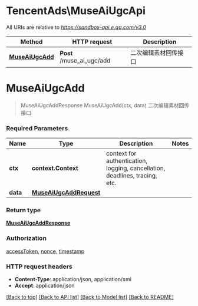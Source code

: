 # TencentAds\MuseAiUgcApi

All URIs are relative to *https://sandbox-api.e.qq.com/v3.0*

Method | HTTP request | Description
------------- | ------------- | -------------
[**MuseAiUgcAdd**](MuseAiUgcApi.md#MuseAiUgcAdd) | **Post** /muse_ai_ugc/add | 二次编辑素材回传接口


# **MuseAiUgcAdd**
> MuseAiUgcAddResponse MuseAiUgcAdd(ctx, data)
二次编辑素材回传接口

### Required Parameters

Name | Type | Description  | Notes
------------- | ------------- | ------------- | -------------
 **ctx** | **context.Context** | context for authentication, logging, cancellation, deadlines, tracing, etc.
  **data** | [**MuseAiUgcAddRequest**](MuseAiUgcAddRequest.md)|  | 

### Return type

[**MuseAiUgcAddResponse**](MuseAiUgcAddResponse.md)

### Authorization

[accessToken](../README.md#accessToken), [nonce](../README.md#nonce), [timestamp](../README.md#timestamp)

### HTTP request headers

 - **Content-Type**: application/json, application/xml
 - **Accept**: application/json

[[Back to top]](#) [[Back to API list]](../README.md#documentation-for-api-endpoints) [[Back to Model list]](../README.md#documentation-for-models) [[Back to README]](../README.md)

